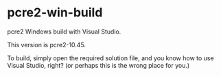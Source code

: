# pcre2-win-build

pcre2 Windows build with Visual Studio.

This version is pcre2-10.45.

To build, simply open the required solution file, and
you know how to use Visual Studio, right?
(or perhaps this is the wrong place for you.)
